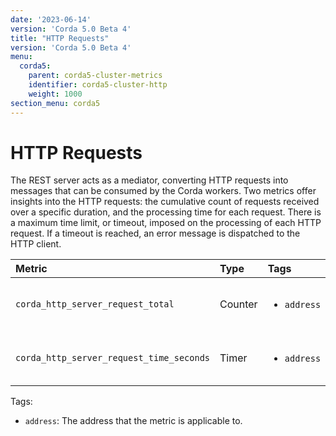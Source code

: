 ```yaml
---
date: '2023-06-14'
version: 'Corda 5.0 Beta 4'
title: "HTTP Requests"
version: 'Corda 5.0 Beta 4'
menu:
  corda5:
    parent: corda5-cluster-metrics
    identifier: corda5-cluster-http
    weight: 1000
section_menu: corda5
---
```


# HTTP Requests

The REST server acts as a mediator, converting HTTP requests into messages that can be consumed by the Corda workers.
Two metrics offer insights into the HTTP requests: the cumulative count of requests received over a specific duration,
and the processing time for each request. There is a maximum time limit, or timeout, imposed on the processing of each
HTTP request. If a timeout is reached, an error message is dispatched to the HTTP client.

<style>
table th:first-of-type {
    width: 25%;
}
table th:nth-of-type(2) {
    width: 10%;
}
table th:nth-of-type(3) {
    width: 20%;
}
table th:nth-of-type(4) {
    width: 45%;
}
</style>

| Metric | Type | Tags | Description |
| :----------- | :----------- | :----------- | :----------- |
| `corda_http_server_request_total` | Counter | <ul><li>`address`</li></ul> | The number of HTTP requests. |
| `corda_http_server_request_time_seconds` | Timer | <ul><li>`address`</li></ul> | HTTP requests processing time. |

Tags:
* `address`: The address that the metric is applicable to.
